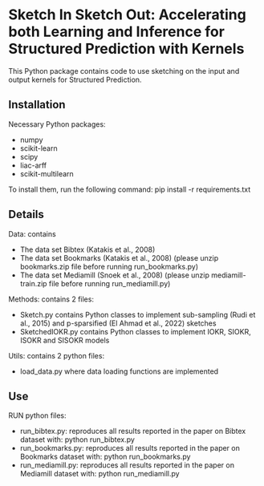 # Sketch In Sketch Out: Accelerating both Learning and Inference for Structured Prediction with Kernels

This Python package contains code to use sketching on the input and output kernels for Structured Prediction.

## Installation

Necessary Python packages:
- numpy
- scikit-learn
- scipy
- liac-arff
- scikit-multilearn

To install them, run the following command:
pip install -r requirements.txt

## Details

Data: contains
- The data set Bibtex (Katakis et al., 2008)
- The data set Bookmarks (Katakis et al., 2008) (please unzip bookmarks.zip file before running run_bookmarks.py)
- The data set Mediamill (Snoek et al., 2008) (please unzip mediamill-train.zip file before running run_mediamill.py)

Methods: contains 2 files:
- Sketch.py contains Python classes to implement sub-sampling (Rudi et al., 2015) and p-sparsified (El Ahmad et al., 2022) sketches
- SketchedIOKR.py contains Python classes to implement IOKR, SIOKR, ISOKR and SISOKR models

Utils: contains 2 python files:
- load_data.py where data loading functions are implemented

## Use

RUN python files:
- run_bibtex.py: reproduces all results reported in the paper on Bibtex dataset with:
  python run_bibtex.py
- run_bookmarks.py: reproduces all results reported in the paper on Bookmarks dataset with:
  python run_bookmarks.py
- run_mediamill.py: reproduces all results reported in the paper on Mediamill dataset with:
  python run_mediamill.py
